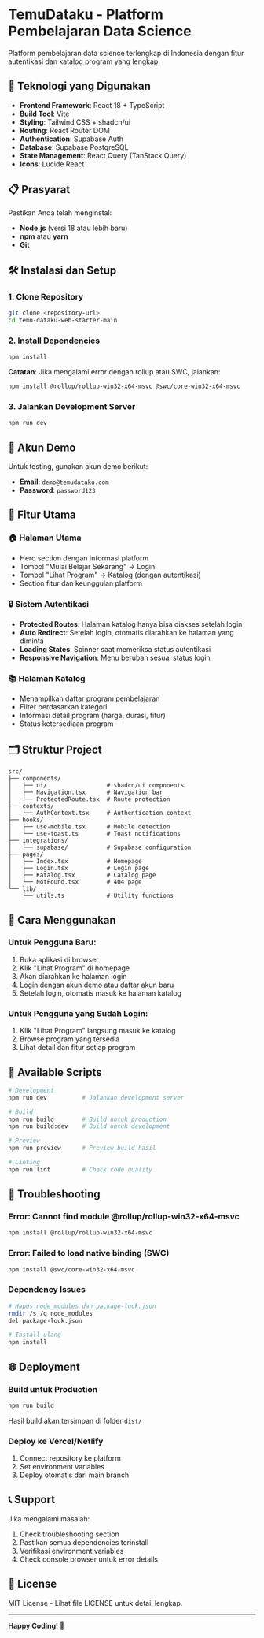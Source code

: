 # TemuDataku - Platform Pembelajaran Data Science

Platform pembelajaran data science terlengkap di Indonesia dengan fitur autentikasi dan katalog program yang lengkap.

## 🚀 Teknologi yang Digunakan

- **Frontend Framework**: React 18 + TypeScript
- **Build Tool**: Vite
- **Styling**: Tailwind CSS + shadcn/ui
- **Routing**: React Router DOM
- **Authentication**: Supabase Auth
- **Database**: Supabase PostgreSQL
- **State Management**: React Query (TanStack Query)
- **Icons**: Lucide React

## 📋 Prasyarat

Pastikan Anda telah menginstal:
- **Node.js** (versi 18 atau lebih baru)
- **npm** atau **yarn**
- **Git**

## 🛠️ Instalasi dan Setup

### 1. Clone Repository
```bash
git clone <repository-url>
cd temu-dataku-web-starter-main
```

### 2. Install Dependencies
```bash
npm install
```

**Catatan**: Jika mengalami error dengan rollup atau SWC, jalankan:
```bash
npm install @rollup/rollup-win32-x64-msvc @swc/core-win32-x64-msvc
```


### 3. Jalankan Development Server
```bash
npm run dev
```


## 🔐 Akun Demo

Untuk testing, gunakan akun demo berikut:
- **Email**: `demo@temudataku.com`
- **Password**: `password123`

## 📱 Fitur Utama

### 🏠 Halaman Utama
- Hero section dengan informasi platform
- Tombol "Mulai Belajar Sekarang" → Login
- Tombol "Lihat Program" → Katalog (dengan autentikasi)
- Section fitur dan keunggulan platform

### 🔒 Sistem Autentikasi
- **Protected Routes**: Halaman katalog hanya bisa diakses setelah login
- **Auto Redirect**: Setelah login, otomatis diarahkan ke halaman yang diminta
- **Loading States**: Spinner saat memeriksa status autentikasi
- **Responsive Navigation**: Menu berubah sesuai status login

### 📚 Halaman Katalog
- Menampilkan daftar program pembelajaran
- Filter berdasarkan kategori
- Informasi detail program (harga, durasi, fitur)
- Status ketersediaan program

## 🗂️ Struktur Project

```
src/
├── components/
│   ├── ui/                 # shadcn/ui components
│   ├── Navigation.tsx      # Navigation bar
│   └── ProtectedRoute.tsx  # Route protection
├── contexts/
│   └── AuthContext.tsx     # Authentication context
├── hooks/
│   ├── use-mobile.tsx      # Mobile detection
│   └── use-toast.ts        # Toast notifications
├── integrations/
│   └── supabase/           # Supabase configuration
├── pages/
│   ├── Index.tsx           # Homepage
│   ├── Login.tsx           # Login page
│   ├── Katalog.tsx         # Catalog page
│   └── NotFound.tsx        # 404 page
└── lib/
    └── utils.ts            # Utility functions
```

## 🎯 Cara Menggunakan

### Untuk Pengguna Baru:
1. Buka aplikasi di browser
2. Klik "Lihat Program" di homepage
3. Akan diarahkan ke halaman login
4. Login dengan akun demo atau daftar akun baru
5. Setelah login, otomatis masuk ke halaman katalog

### Untuk Pengguna yang Sudah Login:
1. Klik "Lihat Program" langsung masuk ke katalog
2. Browse program yang tersedia
3. Lihat detail dan fitur setiap program

## 🔧 Available Scripts

```bash
# Development
npm run dev          # Jalankan development server

# Build
npm run build        # Build untuk production
npm run build:dev    # Build untuk development

# Preview
npm run preview      # Preview build hasil

# Linting
npm run lint         # Check code quality
```

## 🐛 Troubleshooting

### Error: Cannot find module @rollup/rollup-win32-x64-msvc
```bash
npm install @rollup/rollup-win32-x64-msvc
```

### Error: Failed to load native binding (SWC)
```bash
npm install @swc/core-win32-x64-msvc
```

### Dependency Issues
```bash
# Hapus node_modules dan package-lock.json
rmdir /s /q node_modules
del package-lock.json

# Install ulang
npm install
```

## 🌐 Deployment

### Build untuk Production
```bash
npm run build
```

Hasil build akan tersimpan di folder `dist/`

### Deploy ke Vercel/Netlify
1. Connect repository ke platform
2. Set environment variables
3. Deploy otomatis dari main branch

## 📞 Support

Jika mengalami masalah:
1. Check troubleshooting section
2. Pastikan semua dependencies terinstall
3. Verifikasi environment variables
4. Check console browser untuk error details

## 📄 License

MIT License - Lihat file LICENSE untuk detail lengkap.

---

**Happy Coding! 🚀**